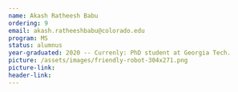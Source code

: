 ```yaml
---
name: Akash Ratheesh Babu
ordering: 9
email: akash.ratheeshbabu@colorado.edu
program: MS 
status: alumnus 
year-graduated: 2020 -- Currenly: PhD student at Georgia Tech.
picture: /assets/images/friendly-robot-304x271.png
picture-link: 
header-link: 
---
```

